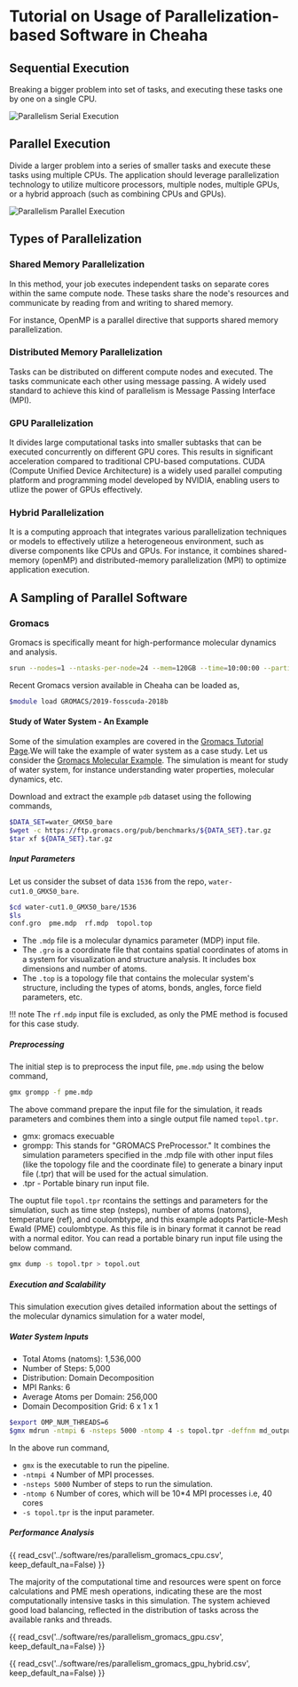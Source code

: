 # Tutorial on Usage of Parallelization-based Software in Cheaha

## Sequential Execution

Breaking a bigger problem into set of tasks, and executing these tasks one by one on a single CPU.

![Parallelism Serial Execution](images/parallelism_serial_execution.drawio)

## Parallel Execution

Divide a larger problem into a series of smaller tasks and execute these tasks using multiple CPUs. The application should leverage parallelization technology to utilize multicore processors, multiple nodes, multiple GPUs, or a hybrid approach (such as combining CPUs and GPUs).

![Parallelism Parallel Execution](images/parallelism_parallel_execution.drawio)

## Types of Parallelization

### Shared Memory Parallelization

In this method, your job executes independent tasks on separate cores within the same compute node. These tasks share the node's resources and communicate by reading from and writing to shared memory.

For instance, OpenMP is a parallel directive that supports shared memory parallelization.

### Distributed Memory Parallelization

Tasks can be distributed on different compute nodes and executed. The tasks communicate each other using message passing. A widely used standard to achieve this kind of parallelism is Message Passing Interface (MPI).

### GPU Parallelization

It divides large computational tasks into smaller subtasks that can be executed concurrently on different GPU cores. This results in significant acceleration compared to traditional CPU-based computations. CUDA (Compute Unified Device Architecture) is a widely used parallel computing platform and programming model developed by NVIDIA, enabling users to utlize the power of GPUs effectively.

### Hybrid Parallelization

It is a computing approach that integrates various parallelization techniques or models to effectively utilize a heterogeneous environment, such as diverse components like CPUs and GPUs. For instance, it combines shared-memory (openMP) and distributed-memory parallelization (MPI) to optimize application execution.

## A Sampling of Parallel Software

### Gromacs

Gromacs is specifically meant for high-performance molecular dynamics and analysis.

```bash
srun --nodes=1 --ntasks-per-node=24 --mem=120GB --time=10:00:00 --partition=intel-dcb --pty /bin/bash
```

Recent Gromacs version available in Cheaha can be loaded as,

```bash
$module load GROMACS/2019-fosscuda-2018b
```

#### Study of Water System - An Example

Some of the simulation examples are covered in the [Gromacs Tutorial Page](http://www.mdtutorials.com/gmx/).We will take the example of water system as a case study. Let us consider the [Gromacs Molecular Example](http://ftp.gromacs.org/pub/benchmarks/water_GMX50_bare.tar.gz). The simulation is meant for study of water system, for instance understanding water properties, molecular dynamics, etc.

Download and extract the example `pdb` dataset using the following commands,

```bash
$DATA_SET=water_GMX50_bare
$wget -c https://ftp.gromacs.org/pub/benchmarks/${DATA_SET}.tar.gz
$tar xf ${DATA_SET}.tar.gz
```

##### Input Parameters

Let us consider the subset of data `1536` from the repo, `water-cut1.0_GMX50_bare`.

```bash
$cd water-cut1.0_GMX50_bare/1536
$ls
conf.gro  pme.mdp  rf.mdp  topol.top
```

- The `.mdp` file is a molecular dynamics parameter (MDP) input file.
- The `.gro` is a coordinate file that contains spatial coordinates of atoms in a system for visualization and structure analysis. It includes box dimensions and number of atoms.
- The `.top` is a topology file that contains the molecular system's structure, including the types of atoms, bonds, angles, force field parameters, etc.

<!-- markdownlint-enable MD046 -->
!!! note
    The `rf.mdp` input file is excluded, as only the PME method is focused for this case study.
<!-- markdownlint-enable MD046 -->

##### Preprocessing

The initial step is to preprocess the input file, `pme.mdp` using the below command,

```bash
gmx grompp -f pme.mdp
```

The above command prepare the input file for the simulation, it reads parameters and combines them into a single output file named `topol.tpr`.

- gmx: gromacs execuable
- grompp: This stands for "GROMACS PreProcessor." It combines the simulation parameters specified in the .mdp file with other input files (like the topology file and the coordinate file) to generate a binary input file (.tpr) that will be used for the actual simulation.
- .tpr - Portable binary run input file.

The ouptut file `topol.tpr` rcontains the settings and parameters for the simulation, such as time step (nsteps), number of atoms (natoms), temperature (ref), and coulombtype, and this example adopts Particle-Mesh Ewald (PME) coulombtype. As this file is in binary format it cannot be read with a normal editor. You can read a portable binary run input file using the below command.

```bash
gmx dump -s topol.tpr > topol.out
```

##### Execution and Scalability

This simulation execution gives detailed information about the settings of the molecular dynamics simulation for a water model,

##### Water System Inputs

- Total Atoms (natoms): 1,536,000
- Number of Steps: 5,000
- Distribution: Domain Decomposition
- MPI Ranks: 6
- Average Atoms per Domain: 256,000
- Domain Decomposition Grid: 6 x 1 x 1

```bash
$export OMP_NUM_THREADS=6
$gmx mdrun -ntmpi 6 -nsteps 5000 -ntomp 4 -s topol.tpr -deffnm md_output.log
```

In the above run command,

- `gmx` is the executable to run the pipeline.
- `-ntmpi 4` Number of MPI processes.
- `-nsteps 5000` Number of steps to run the simulation.
- `-ntomp 6` Number of cores, which will be 10*4 MPI processes i.e, 40 cores
- `-s topol.tpr` is the input parameter.

##### Performance Analysis

{{ read_csv('../software/res/parallelism_gromacs_cpu.csv', keep_default_na=False) }}

The majority of the computational time and resources were spent on force calculations and PME mesh operations, indicating these are the most computationally intensive tasks in this simulation. The system achieved good load balancing, reflected in the distribution of tasks across the available ranks and threads.

{{ read_csv('../software/res/parallelism_gromacs_gpu.csv', keep_default_na=False) }}

{{ read_csv('../software/res/parallelism_gromacs_gpu_hybrid.csv', keep_default_na=False) }}

<!---
### Computational Metrics

Domain decomposition is based on the number of MPI ranks, which in this case is 6. The total number of atoms is divided into 6 distinct domains for parallel processing, enabling the simulation to run more efficiently across multiple processors. On average, each domain contains 256,000 atoms. The Domain Decomposition Grid of 6 x 1 x 1 indicates how the simulation space is divided into separate domains along the X x Y x Z axis for parallel processing

#### Output

The outputs are a .log, .edr, .cpt and .gro files.
The .edr  Energy data for analysis of system dynamics.
file contains spatial coordinates of atoms in a system for visualization and structure analysis.
The .cpt file is for checkpointing data for resuming simulations.

PME advantages in faster parallelism, decrease in grid dimension.

!!!!
Force Calculation:

Since you're using only 1 MPI process and 1 OpenMP thread, all calculations (force evaluations, energy calculations, etc.) will be executed serially on a single core.
For each time step (up to 5,000 steps), GROMACS calculates the forces acting on each of the 1,536,000 atoms based on their positions and interactions (using the defined potential energy functions).
Integration:

After calculating the forces, GROMACS will update the positions and velocities of the atoms using integration methods (like the leapfrog algorithm or velocity Verlet).

### GPU

```bash
$module load rc/GROMACS/2022.3-gpu
```

```bash
$gmx mdrun -nb gpu -s topol.tpr
```

```bash
- `-nb gpu`defines the computation to use GPUs.
```

### Quantum Espresso

Quantum Espresso (QE) is an open-source suite of codes for electronic-structure calculations and materials modeling based on density functional theory (DFT), plane waves, and pseudopotentials. It is used to study the properties of materials at the atomic scale.

Quantum Expresso is available as a module in Cheaha and can be loaded as,

```bash
$module load QuantumESPRESSO/6.3-foss-2018b
```
-->

